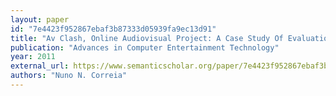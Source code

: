 ```yaml
---
layout: paper
id: "7e4423f952867ebaf3b87333d05939fa9ec13d91"
title: "Av Clash, Online Audiovisual Project: A Case Study Of Evaluation In New Media Art"
publication: "Advances in Computer Entertainment Technology"
year: 2011
external_url: https://www.semanticscholar.org/paper/7e4423f952867ebaf3b87333d05939fa9ec13d91
authors: "Nuno N. Correia"
---
```

